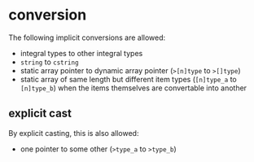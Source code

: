 # conversion

The following implicit conversions are allowed:

* integral types to other integral types
* `string` to `cstring`
* static array pointer to dynamic array pointer (`>[n]type` to `>[]type`)
* static array of same length but different item types
  (`[n]type_a` to `[n]type_b`) when the items themselves are convertable into
  another

## explicit cast

By explicit casting, this is also allowed:

* one pointer to some other (`>type_a` to `>type_b`)
